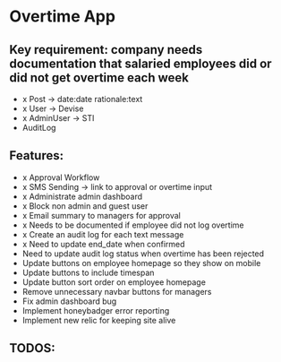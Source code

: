 # Overtime App

## Key requirement: company needs documentation that salaried employees did or did not get overtime each week

- x Post -> date:date rationale:text
- x User -> Devise
- x AdminUser -> STI
- AuditLog

## Features:
- x Approval Workflow
- x SMS Sending -> link to approval or overtime input
- x Administrate admin dashboard
- x Block non admin and guest user
- x Email summary to managers for approval
- x Needs to be documented if employee did not log overtime
- x Create an audit log for each text message
- x Need to update end_date when confirmed
- Need to update audit log status when overtime has been rejected
- Update buttons on employee homepage so they show on mobile
- Update buttons to include timespan
- Update button sort order on employee homepage
- Remove unnecessary navbar buttons for managers
- Fix admin dashboard bug
- Implement honeybadger error reporting
- Implement new relic for keeping site alive

## TODOS: 
